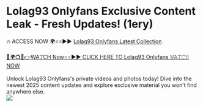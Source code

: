 # Lolag93 Onlyfans Exclusive Content Leak - Fresh Updates! (1ery)

🔥 ACCESS NOW 🌍==►► <a href="https://tinyurl.com/kvy9nzfs" rel="nofollow">Lolag93 Onlyfans Latest Collection</a>
<br><br>
[🔴🌍📺📱👉WA𝚃CH Now==►► CLICK HERE TO Lolag93 Onlyfans 𝚆𝙰𝚃𝙲𝙷 NOW](https://tinyurl.com/kvy9nzfs)
<br><br>
Unlock Lolag93 Onlyfans's private videos and photos today! Dive into the newest 2025 content updates and explore exclusive material you won’t find anywhere else.
<br>
<a href="https://tinyurl.com/kvy9nzfs" rel="nofollow" data-target="animated-image.originalLink"><img src="https://camo.githubusercontent.com/8a4f000d20f83aca3bf7ec5f350d767afa0574a8a352519fd8cfa583a6f93a33/68747470733a2f2f692e696d6775722e636f6d2f644a486b345a712e676966" data-canonical-src="https://i.imgur.com/dJHk4Zq.gif" style="max-width: 100%; display: inline-block;" data-target="animated-image.originalImage"></a>
<br>
